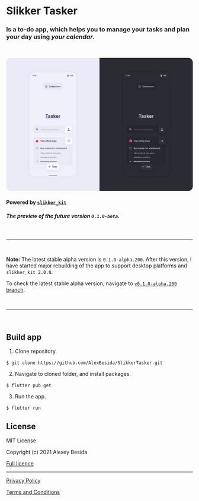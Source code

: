 # **Slikker Tasker**
### Is a to-do app, which helps you to manage your tasks and plan your day using *your calendar*.

<br>

![UI Preview](./res/Preview1.png)
#### Powered by [`slikker_kit`](https://github.com/AlexBesida/slikker_kit)
##### The preview of the future version `0.1.0-beta`.

<br>

___

<br>

**Note:** The latest stable alpha version is `0.1.0-alpha.200`. After this version, I have started major rebuilding of the app to support desktop platforms and `slikker_kit 2.0.0`.

To check the latest stable alpha version, navigate to [`v0.1.0-alpha.200` branch](https://github.com/AlexBesida/SlikkerTasker/tree/v0.1.0-alpha.200).

<br>

___

<br>


## Build app

1. Clone repository.
```shell
$ git clone https://github.com/AlexBesida/SlikkerTasker.git
```
2. Navigate to cloned folder, and install packages.
```shell
$ flutter pub get
```
3. Run the app.
```shell
$ flutter run
```

## License
MIT License

Copyright (c) 2021 Alexey Besida

[Full licence](LICENSE.md)

___

[Privacy Policy](PRIVACY.md)

[Terms and Conditions](TERMS.md)